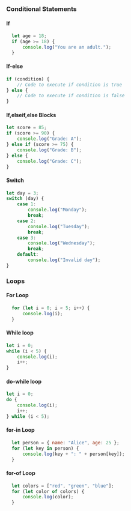 ### Conditional Statements

#### If

```javascript
  let age = 18;
  if (age >= 18) {
      console.log("You are an adult.");
  }
```

#### If-else 

```javascript
if (condition) {
    // Code to execute if condition is true
} else {
    // Code to execute if condition is false
}
```

#### If,elseif,else Blocks

```javascript
let score = 85;
if (score >= 90) {
    console.log("Grade: A");
} else if (score >= 75) {
    console.log("Grade: B");
} else {
    console.log("Grade: C");
}
```

#### Switch 

```javascript
let day = 3;
switch (day) {
    case 1:
        console.log("Monday");
        break;
    case 2:
        console.log("Tuesday");
        break;
    case 3:
        console.log("Wednesday");
        break;
    default:
        console.log("Invalid day");
}
```

### Loops

#### For Loop

```javascript
  for (let i = 0; i < 5; i++) {
      console.log(i);
  }
```

#### While loop

```javascript
let i = 0;
while (i < 5) {
    console.log(i);
    i++;
}
```
#### do-while loop

```javascript
let i = 0;
do {
    console.log(i);
    i++;
} while (i < 5);
```

#### for-in Loop

```javascript
  let person = { name: "Alice", age: 25 };
  for (let key in person) {
      console.log(key + ": " + person[key]);
  }
```

#### for-of Loop

```javascript
  let colors = ["red", "green", "blue"];
  for (let color of colors) {
      console.log(color);
  }



